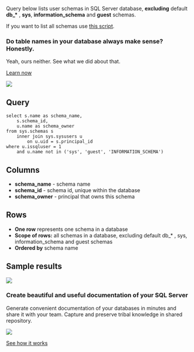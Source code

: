 Query below lists user schemas in SQL Server database, **excluding** default **db\_\*** , **sys**, **information\_schema** and **guest** schemas.

If you want to list all schemas use [this script](https://dataedo.com/kb/query/sql-server/list-schemas-in-database).

### Do table names in your database always make sense? Honestly.

Yeah, ours neither. See what we did about that.

[Learn now](https://dataedo.com/blog/confused-when-trying-to-work-with-databases?cta=kb-query-table-names)

[![](https://dataedo.com/asset/img/markdown/docs/test-article/edca6a29318bb7640068f5c69a5af4ba.png#center)](https://dataedo.com/blog/confused-when-trying-to-work-with-databases?cta=kb-query-table-names)

## Query

```
select s.name as schema_name, 
    s.schema_id,
    u.name as schema_owner
from sys.schemas s
    inner join sys.sysusers u
        on u.uid = s.principal_id
where u.issqluser = 1
    and u.name not in ('sys', 'guest', 'INFORMATION_SCHEMA')
```

## Columns

-   **schema\_name** - schema name
-   **schema\_id** - schema id, unique within the database
-   **schema\_owner** - principal that owns this schema

## Rows

-   **One row** represents one schema in a database
-   **Scope of rows:** all schemas in a database, excluding default db\_\* , sys, information\_schema and guest schemas
-   **Ordered by** schema name

## Sample results

![](https://dataedo.com/asset/img/kb/query/sql-server/user_schemas_in_database.png)

### Create beautiful and useful documentation of your SQL Server

Generate convenient documentation of your databases in minutes and share it with your team. Capture and preserve tribal knowledge in shared repository.

[![](https://dataedo.com/asset/img/markdown/docs/test-article/30c11fa4b210f11740f56e85ca8bf9c6.gif)](https://demo.dataedo.com/)

[See how it works](https://demo.dataedo.com/)